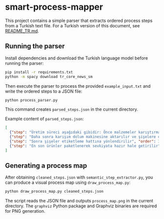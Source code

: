 # smart-process-mapper

This project contains a simple parser that extracts ordered process steps from a Turkish text file.
For a Turkish version of this document, see [README_TR.md](README_TR.md).

## Running the parser

Install dependencies and download the Turkish language model before running the parser:

```bash
pip install -r requirements.txt
python -m spacy download tr_core_news_sm
```

Then execute the parser to process the provided `example_input.txt` and write the ordered steps to a JSON file:

```bash
python process_parser.py
```

This command creates ``parsed_steps.json`` in the current directory.

Example content of ``parsed_steps.json``:

```json
[
  {"step": "Üretim süreci aşağıdaki gibidir: Önce malzemeler karıştırma bölümünde iyice karıştırılır", "order": 1},
  {"step": "Daha sonra karışım dolum makinesine aktarılır ve şişelere doldurulur", "order": 2},
  {"step": "Sonra şişeler etiketleme hattına yönlendirilir", "order": 3},
  {"step": "En son ürünler paketlenerek sevkiyata hazır hale getirilir", "order": 4}
]
```

## Generating a process map

After obtaining ``cleaned_steps.json`` with ``semantic_step_extractor.py``, you can produce a visual process map using ``draw_process_map.py``:

```bash
python draw_process_map.py cleaned_steps.json
```

The script reads the JSON file and outputs ``process_map.png`` in the current directory. The ``graphviz`` Python package and Graphviz binaries are required for PNG generation.
